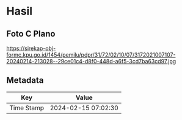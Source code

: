 # Hasil

## Foto C Plano

https://sirekap-obj-formc.kpu.go.id/1454/pemilu/pdpr/31/72/02/10/07/3172021007107-20240214-213028--29ce01c4-d8f0-448d-a6f5-3cd7ba63cd97.jpg


## Metadata

| Key        | Value               |
| ---------- | ------------------- |
| Time Stamp | 2024-02-15 07:02:30 |



